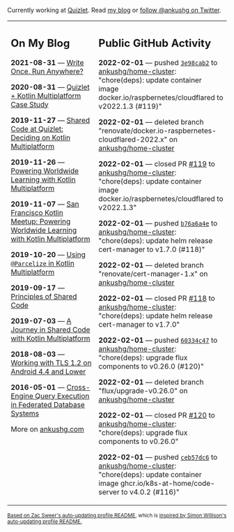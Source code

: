 Currently working at [Quizlet](https://quizlet.com/). Read [my blog](https://ankushg.com/) or [follow @ankushg on Twitter](https://twitter.com/ankushg).

<table><tr><td valign="top" width="40%">

## On My Blog
<!-- blog starts -->
**2021-08-31** — [Write Once, Run Anywhere?](https://ankushg.com/posts/write-once-run-anywhere-increment/)

**2020-08-31** — [Quizlet + Kotlin Multiplatform Case Study](https://ankushg.com/posts/quizlet-kotlin-multiplatform-case-study/)

**2019-11-27** — [Shared Code at Quizlet: Deciding on Kotlin Multiplatform](https://ankushg.com/posts/shared-code-kotlin-multiplatform/)

**2019-11-26** — [Powering Worldwide Learning with Kotlin Multiplatform](https://ankushg.com/speaking/droidcon-sf-2019)

**2019-11-07** — [San Francisco Kotlin Meetup: Powering Worldwide Learning with Kotlin Multiplatform](https://ankushg.com/speaking/sf-kotlin-meetup-2019)

**2019-10-20** — [Using `@Parcelize` in Kotlin Multiplatform](https://ankushg.com/posts/multiplatform-parcelize/)

**2019-09-17** — [Principles of Shared Code](https://ankushg.com/speaking/denver-startup-week-2019)

**2019-07-03** — [A Journey in Shared Code with Kotlin Multiplatform](https://ankushg.com/speaking/droidcon-berlin-2019)

**2018-08-03** — [Working with TLS 1.2 on Android 4.4 and Lower](https://ankushg.com/posts/tls-1.2-on-android/)

**2016-05-01** — [Cross-Engine Query Execution in Federated Database Systems](https://ankushg.com/projects/thesis)
<!-- blog ends -->
More on [ankushg.com](https://ankushg.com/)
</td><td valign="top" width="60%">

## Public GitHub Activity
<!-- githubActivity starts -->
**2022-02-01** — pushed [`3e98cab2`](https://github.com/ankushg/home-cluster/commit/3e98cab2ea4aa5bff48a577201fd22acc612dd38) to [ankushg/home-cluster](https://api.github.com/repos/ankushg/home-cluster): "chore(deps): update container image docker.io/raspbernetes/cloudflared to v2022.1.3 (#119)"

**2022-02-01** — deleted branch "renovate/docker.io-raspbernetes-cloudflared-2022.x" on [ankushg/home-cluster](https://api.github.com/repos/ankushg/home-cluster)

**2022-02-01** — closed PR [#119](https://github.com/ankushg/home-cluster/pull/119) to [ankushg/home-cluster](https://api.github.com/repos/ankushg/home-cluster): "chore(deps): update container image docker.io/raspbernetes/cloudflared to v2022.1.3"

**2022-02-01** — pushed [`b76a6a4e`](https://github.com/ankushg/home-cluster/commit/b76a6a4eb2da02feb898a9ef56cbd3e3558e92a2) to [ankushg/home-cluster](https://api.github.com/repos/ankushg/home-cluster): "chore(deps): update helm release cert-manager to v1.7.0 (#118)"

**2022-02-01** — deleted branch "renovate/cert-manager-1.x" on [ankushg/home-cluster](https://api.github.com/repos/ankushg/home-cluster)

**2022-02-01** — closed PR [#118](https://github.com/ankushg/home-cluster/pull/118) to [ankushg/home-cluster](https://api.github.com/repos/ankushg/home-cluster): "chore(deps): update helm release cert-manager to v1.7.0"

**2022-02-01** — pushed [`60334c47`](https://github.com/ankushg/home-cluster/commit/60334c472a0f343345fbf688f41242b3021b78d2) to [ankushg/home-cluster](https://api.github.com/repos/ankushg/home-cluster): "chore(deps): upgrade flux components to v0.26.0 (#120)"

**2022-02-01** — deleted branch "flux/upgrade-v0.26.0" on [ankushg/home-cluster](https://api.github.com/repos/ankushg/home-cluster)

**2022-02-01** — closed PR [#120](https://github.com/ankushg/home-cluster/pull/120) to [ankushg/home-cluster](https://api.github.com/repos/ankushg/home-cluster): "chore(deps): upgrade flux components to v0.26.0"

**2022-02-01** — pushed [`ceb57dc6`](https://github.com/ankushg/home-cluster/commit/ceb57dc674ff1f306b3f20fe1c74beb720aff3b1) to [ankushg/home-cluster](https://api.github.com/repos/ankushg/home-cluster): "chore(deps): update container image ghcr.io/k8s-at-home/code-server to v4.0.2 (#116)"
<!-- githubActivity ends -->
</td></tr></table>

<sub><a href="https://github.com/ZacSweers/ZacSweers">Based on Zac Sweer's auto-updating profile README</a>, which is <a href="https://simonwillison.net/2020/Jul/10/self-updating-profile-readme/">inspired by Simon Willison's auto-updating profile README.</a></sub>